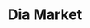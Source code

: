---
title: "Dia Market"
url: /ciudad-autonoma-de-buenos-aires/dia-market-cramer/
shop: supermercado
---